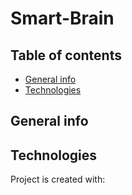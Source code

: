 # Smart-Brain

## Table of contents
* [General info](#general-info)
* [Technologies](#technologies)


## General info

	
## Technologies
Project is created with:
